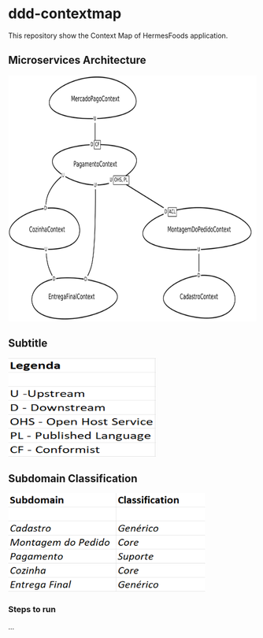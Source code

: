 # ddd-contextmap

This repository show the Context Map of HermesFoods application.

## Microservices Architecture

<img src="./img/context_map_hermes_foods.png" width="700px" height="500px">

## Subtitle
<img src="./img/subtitle.png" width="300x" height="200px">

## Subdomain Classification
<img src="./img/subdomain.png" width="400px" height="200px">

### Steps to run
...
